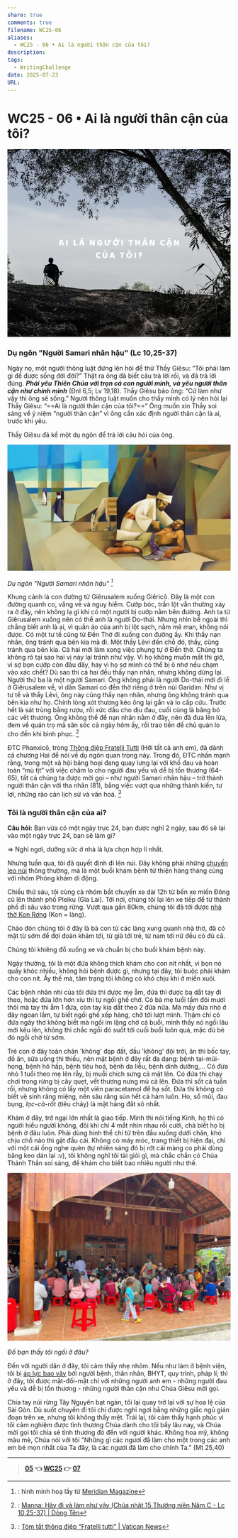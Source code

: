 ```yaml
---
share: true
comments: true
filename: WC25-06
aliases:
  - WC25 - 06 • Ai là người thân cận của tôi?
description:
tags:
  - WritingChallenge
date: 2025-07-23
URL:
---
```

# WC25 - 06 • Ai là người thân cận của tôi?  
  
![WC25 - 06-1753254101820.webp](../assets/img/WC25%20-%2006-1753254101820.webp)  
  
### Dụ ngôn "Người Samari nhân hậu" (Lc 10,25-37)  
  
Ngày nọ, một người thông luật đứng lên hỏi để thử Thầy Giêsu: “Tôi phải làm gì để được sống đời đời?” Thật ra ông đã biết câu trả lời rồi, và đã trả lời đúng. ***Phải yêu Thiên Chúa với trọn cả con người mình, và yêu người thân cận như chính mình*** (Đnl 6,5; Lv 19,18). Thầy Giêsu bảo ông: “Cứ làm như vậy thì ông sẽ sống.” Người thông luật muốn cho thấy mình có lý nên hỏi lại Thầy Giêsu: “==Ai là người thân cận của tôi?==” Ông muốn xin Thầy soi sáng về ý niệm “người thân cận” vì ông cần xác định người thân cận là ai, trước khi yêu.  
  
Thầy Giêsu đã kể một dụ ngôn để trả lời câu hỏi của ông.  
  
![the Good Samaritan.webp](../assets/img/the%20Good%20Samaritan.webp)  
  
*Dụ ngôn "Người Samari nhân hậu" [^1]*  
  
Khung cảnh là con đường từ Giêrusalem xuống Giêricô. Đây là một con đường quanh co, vắng vẻ và nguy hiểm. Cướp bóc, trấn lột vẫn thường xảy ra ở đây, nên không lạ gì khi có một người bị cướp nằm bên đường. Anh ta từ Giêrusalem xuống nên có thể anh là người Do-thái. Nhưng nhìn bề ngoài thì chẳng biết anh là ai, vì quần áo của anh bị lột sạch, nằm mê man, không nói được. Có một tư tế cũng từ Đền Thờ đi xuống con đường ấy. Khi thấy nạn nhân, ông tránh qua bên kia mà đi. Một thầy Lêvi đến chỗ đó, thấy, cũng tránh qua bên kia. Cả hai mới làm xong việc phụng tự ở Đền thờ. Chúng ta không rõ tại sao hai vị này lại tránh như vậy. Vì họ không muốn mất thì giờ, vì sợ bọn cướp còn đâu đây, hay vì họ sợ mình có thể bị ô nhơ nếu chạm vào xác chết? Dù sao thì cả hai đều thấy nạn nhân, nhưng không dừng lại. Người thứ ba là một người Samari. Ông không phải là người Do-thái mới đi lễ ở Giêrusalem về, vì dân Samari có đền thờ riêng ở trên núi Garidim. Như vị tư tế và thầy Lêvi, ông này cũng thấy nạn nhân, nhưng ông không tránh qua bên kia như họ. Chính lòng xót thương kéo ông lại gần và lo cấp cứu. Trước hết là sát trùng bằng rượu, rồi xức dầu cho dịu đau, cuối cùng là băng bó các vết thương. Ông không thể để nạn nhân nằm ở đây, nên đã đưa lên lừa, đem về quán trọ mà săn sóc cả ngày hôm ấy, rồi trao tiền để chủ quán lo cho đến khi bình phục. [^2]  
  
ĐTC Phanxicô, trong [Thông điệp Fratelli Tutti](https://hdgmvietnam.com/chi-tiet/thong-diep-fratelli-tutti-ve-tinh-huynh-de-va-tinh-bang-huu-xa-hoi-41849) (Hỡi tất cả anh em), đã dành cả chương Hai để nói về dụ ngôn quan trọng này. Trong đó, ĐTC nhấn mạnh rằng, trong một xã hội băng hoại đang quay lưng lại với khổ đau và hoàn toàn “mù tịt” với việc chăm lo cho người đau yếu và dễ bị tổn thương (64-65), tất cả chúng ta được mời gọi – như người Samari nhân hậu – trở thành người thân cận với tha nhân (81), bằng việc vượt qua những thành kiến, tư lợi, những rào cản lịch sử và văn hoá. [^3]  
  
### Tôi là người thân cận của ai?  
  
**Câu hỏi:** Bạn vừa có một ngày trực 24, bạn được nghỉ 2 ngày, sau đó sẽ lại vào một ngày trực 24, bạn sẽ làm gì?  
  
=> Nghỉ ngơi, dưỡng sức ở nhà là lựa chọn hợp lí nhất.  
  
Nhưng tuần qua, tôi đã quyết định đi lên núi. Đây không phải những [chuyến leo núi](./dinh-ngay-mua.md) thông thường, mà là một buổi khám bệnh từ thiện hàng tháng cùng với nhóm Phòng khám di động.   
  
Chiều thứ sáu, tôi cùng cả nhóm bắt chuyến xe dài 12h từ bến xe miền Đông cũ lên thành phố Pleiku (Gia Lai). Tới nơi, chúng tôi lại lên xe tiếp để từ thành phố đi sâu vào trong rừng. Vượt qua gần 80km, chúng tôi đã tới được [nhà thờ Kon Rơng](https://maps.app.goo.gl/2c9WVfuh6wfEr8rM8) (Kon = làng).  
  
Chào đón chúng tôi ở đây là bà con từ các làng xung quanh nhà thờ, đã có mặt từ sớm để đợi đoàn khám tới, từ già tới trẻ, từ nam tới nữ đều có đủ cả.  
  
Chúng tôi khiêng đồ xuống xe và chuẩn bị cho buổi khám bệnh này.  
  
Ngày thường, tôi là một đứa không thích khám cho con nít nhất, vì bọn nó quấy khóc nhiều, không hỏi bệnh được gì, nhưng tại đây, tôi buộc phải khám cho con nít. Ấy thế mà, tâm trạng tôi không có khó chịu khi ở miền xuôi.  
  
Các bệnh nhân nhí của tôi đứa thì được mẹ ẵm, đứa thì được ba dắt tay đi theo, hoặc đứa lớn hơn xíu thì tự ngồi ghế chờ. Có bà mẹ tuổi tầm đôi mươi thôi mà tay thì ẵm 1 đứa, còn tay kia dắt theo 2 đứa nữa. Mà mấy đứa nhỏ ở đây ngoan lắm, tự biết ngồi ghế xếp hàng, chờ tới lượt mình. Thậm chí có đứa ngây thơ không biết mà ngồi im lặng chờ cả buổi, mình thấy nó ngồi lâu mới kêu lên, không thì chắc ngồi đó suốt tới cuối buổi luôn quá, mặc dù bé đó ngồi chờ từ sớm.   
  
Trẻ con ở đây toàn chân 'không' đạp đất, đầu 'không' đội trời, ăn thì bốc tay, đồ ăn, sữa uống thì thiếu, nên mặt bệnh ở đây rất đa dạng: bệnh tai-mũi-họng, bệnh hô hấp, bệnh tiêu hoá, bệnh da liễu, bệnh dinh dưỡng,... Có đứa nhỏ 1 tuổi theo mẹ lên rẫy, bị muỗi chích sưng cả mặt lên. Có đứa thì chạy chơi trong rừng bị cây quẹt, vết thương nưng mủ cả lên. Đứa thì sốt cả tuần rồi, nhưng không có lấy một viên paracetamol để hạ sốt. Đứa thì không có biết vệ sinh răng miệng, nên sâu răng sún hết cả hàm luôn. Ho, sổ mũi, đau bụng, *lạc-cà-rốt* (tiêu chảy) là mặt hàng đắt sô nhất.  
  
Khám ở đây, trở ngại lớn nhất là giao tiếp. Mình thì nói tiếng Kinh, họ thì có người hiểu người không, đôi khi chỉ 4 mắt nhìn nhau rồi cười, chả biết họ bị bệnh ở đâu luôn. Phải dùng hình thể chỉ từ trên đầu xuống dưới chân, khó chịu chỗ nào thì gật đầu cái. Không có máy móc, trang thiết bị hiện đại, chỉ với một cái ống nghe quèn (tự nhiên sáng đó bị rớt cái màng co phải dùng băng keo dán lại :v), tôi không nghĩ tôi tài giỏi gì, mà chắc chắn có Chúa Thánh Thần soi sáng, để khám cho biết bao nhiêu người như thế.  
  
![WC25 - 06-1753254736399.webp](../assets/img/WC25%20-%2006-1753254736399.webp)  
  
*Đố bạn thấy tôi ngồi ở đâu?*  
  
Đến với người dân ở đây, tôi cảm thấy nhẹ nhõm. Nếu như làm ở bệnh viện, tôi bị [áp lực bao vây](./bon-buc-tuong-va-niem-hy-vong.md) bởi người bệnh, thân nhân, BHYT, quy trình, pháp lí; thì ở đây, tôi được mặt-đối-mặt chỉ với những người anh em - những người đau yếu và dễ bị tổn thương - những người thân cận như Chúa Giêsu mời gọi.  
  
Chia tay núi rừng Tây Nguyên bạt ngàn, tôi lại quay trở lại với sự hoa lệ của Sài Gòn. Dù suốt chuyến đi tôi chỉ được nghỉ ngơi bằng những giấc ngủ gián đoạn trên xe, nhưng tôi không thấy mệt. Trái lại, tôi cảm thấy hạnh phúc vì tôi cảm nghiệm được tình thương Chúa dành cho tôi bấy lâu nay, và Chúa mời gọi tôi chia sẻ tình thương đó đến với người khác. Không hoa mỹ, không màu mè, Chúa nói với tôi "Những gì các ngươi đã làm cho một trong các anh em bé mọn nhất của Ta đây, là các ngươi đã làm cho chính Ta." (Mt 25,40)  
  
---  
  
> **[05](./WC25-05.md) 👈 [WC25](./WC25.md) 👉 [07](./WC25-07.md)**  
  
[^1]: : hình minh hoạ lấy từ [Meridian Magazine](https://latterdaysaintmag.com/how-does-the-parable-of-the-good-samaritan-teach-us-about-the-plan-of-salvation/)  
  
[^2]: : [Manna: Hãy đi và làm như vậy (Chúa nhật 15 Thường niên Năm C - Lc 10,25-37) | Dòng Tên](https://dongten.net/hay-di-va-lam-nhu-vay-chua-nhat-15-tn-nam-c/)  
  
[^3]: : [Tóm tắt thông điệp “Fratelli tutti” | Vatican News](https://www.vaticannews.va/vi/pope/news/2020-10/tom-tat-thong-diep-fratelli-tutti.html)